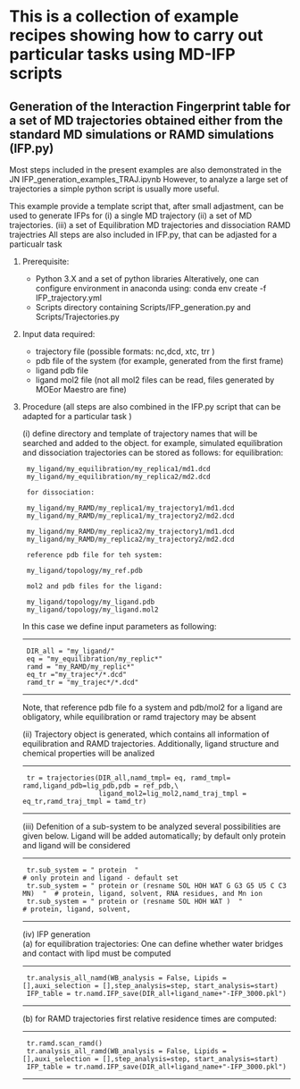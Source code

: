 #  This is a collection of example recipes showing how to carry out particular tasks using MD-IFP scripts


##  Generation of the Interaction Fingerprint table for a set of MD trajectories obtained either from  the standard MD simulations or RAMD simulations (IFP.py)
Most steps included in the present examples are also demonstrated in the JN IFP_generation_examples_TRAJ.ipynb
However, to analyze a large set of trajectories a simple python script is usually more useful.

This example provide a template script that, after small adjastment, can be used to generate IFPs for 
    (i) a single MD trajectory 
    (ii) a set of MD trajectories.
    (iii) a set of Equilibration MD trajectories and dissociation RAMD trajectries
All steps are also included in IFP.py, that can be adjasted for a particualr task

1. Prerequisite:
    - Python 3.X and a set of python libraries
        Alteratively, one can configure environment in anaconda using: conda env create -f IFP_trajectory.yml
    - Scripts directory containing Scripts/IFP_generation.py and Scripts/Trajectories.py 
    
2. Input data required:
    - trajectory file (possible formats: nc,dcd, xtc, trr )
    - pdb file of the system (for example, generated from the first frame)
    - ligand pdb file
    - ligand mol2 file (not all mol2 files can be read, files generated by MOEor Maestro are fine)
         
3. Procedure (all steps are also combined in the IFP.py script that can be adapted for a particular task )
 
    (i) define directory and template of trajectory names that will be searched and added to the object.
        for example, simulated equilibration and dissociation trajectories can be stored as follows:
        for equilibration:
        
        my_ligand/my_equilibration/my_replica1/md1.dcd
        my_ligand/my_equilibration/my_replica2/md2.dcd
        
        for dissociation:
        
        my_ligand/my_RAMD/my_replica1/my_trajectory1/md1.dcd
        my_ligand/my_RAMD/my_replica1/my_trajectory2/md2.dcd
        
        my_ligand/my_RAMD/my_replica2/my_trajectory1/md1.dcd
        my_ligand/my_RAMD/my_replica2/my_trajectory2/md2.dcd
        
        reference pdb file for teh system: 
        
        my_ligand/topology/my_ref.pdb
        
        mol2 and pdb files for the ligand:

        my_ligand/topology/my_ligand.pdb
        my_ligand/topology/my_ligand.mol2
  
    In this case we define input parameters as following:
    
    __________________________________
    
        DIR_all = "my_ligand/"
        eq = "my_equilibration/my_replic*"
        ramd = "my_RAMD/my_replic*"
        eq_tr ="my_trajec*/*.dcd"
        ramd_tr = "my_trajec*/*.dcd"
     __________________________________
     
     Note, that reference pdb file fo a system  and pdb/mol2 for a ligand are obligatory, while equilibration or ramd trajectory may be absent 
   
    (ii) Trajectory object is generated, which contains all information of equilibration and RAMD trajectories. Additionally, ligand structure and chemical properties will be analized
    
     __________________________________
     
        tr = trajectories(DIR_all,namd_tmpl= eq, ramd_tmpl= ramd,ligand_pdb=lig_pdb,pdb = ref_pdb,\
                          ligand_mol2=lig_mol2,namd_traj_tmpl = eq_tr,ramd_traj_tmpl = tamd_tr)                   
      __________________________________
      
     (iii) Defenition of a sub-system to be analyzed 
        several possibilities are given below. Ligand will be added automatically; by default only protein and ligand will be considered
     __________________________________
                               
        tr.sub_system = " protein  "                                              # only protein and ligand - default set
        tr.sub_system = " protein or (resname SOL HOH WAT G G3 G5 U5 C C3 MN)  "  # protein, ligand, solvent, RNA residues, and Mn ion
        tr.sub_system = " protein or (resname SOL HOH WAT )  "                    # protein, ligand, solvent, 
     __________________________________
     
     (iv) IFP generation           
       (a) for equilibration trajectories: 
              One can define whether water bridges and contact with lipd must be computed
     __________________________________
     
        tr.analysis_all_namd(WB_analysis = False, Lipids = [],auxi_selection = [],step_analysis=step, start_analysis=start)  
        IFP_table = tr.namd.IFP_save(DIR_all+ligand_name+"-IFP_3000.pkl")
     _________________________________
     
      (b) for RAMD trajectories first relative residence times are computed:
     __________________________________   

        tr.ramd.scan_ramd()
        tr.analysis_all_ramd(WB_analysis = False, Lipids = [],auxi_selection = [],step_analysis=step, start_analysis=start)
        IFP_table = tr.namd.IFP_save(DIR_all+ligand_name+"-IFP_3000.pkl")
        
    ___________________________________




